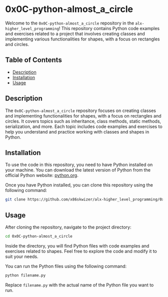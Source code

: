 # 0x0C-python-almost_a_circle

Welcome to the `0x0C-python-almost_a_circle` repository in the `alx-higher_level_programming`! This repository contains Python code examples and exercises related to a project that involves creating classes and implementing various functionalities for shapes, with a focus on rectangles and circles.

## Table of Contents

- [Description](#description)
- [Installation](#installation)
- [Usage](#usage)

## Description

The `0x0C-python-almost_a_circle` repository focuses on creating classes and implementing functionalities for shapes, with a focus on rectangles and circles. It covers topics such as inheritance, class methods, static methods, serialization, and more. Each topic includes code examples and exercises to help you understand and practice working with classes and shapes in Python.

## Installation

To use the code in this repository, you need to have Python installed on your machine. You can download the latest version of Python from the official Python website: [python.org](https://www.python.org/).

Once you have Python installed, you can clone this repository using the following command:

```bash
git clone https://github.com/x86skwizer/alx-higher_level_programming/0x0C-python-almost_a_circle.git
```

## Usage

After cloning the repository, navigate to the project directory:

```bash
cd 0x0C-python-almost_a_circle
```

Inside the directory, you will find Python files with code examples and exercises related to shapes. Feel free to explore the code and modify it to suit your needs.

You can run the Python files using the following command:

```bash
python filename.py
```

Replace `filename.py` with the actual name of the Python file you want to run.

